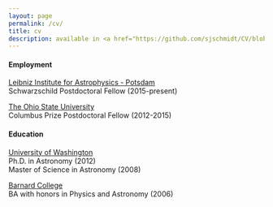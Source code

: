 ```yaml
---
layout: page
permalink: /cv/
title: cv
description: available in <a href="https://github.com/sjschmidt/CV/blob/master/sjs_cv_short.pdf">short</a> and <a href="https://github.com/sjschmidt/CV/blob/master/sjs_cv_long.pdf">long</a> pdf form
---
```


#### Employment
[Leibniz Institute for Astrophysics - Potsdam](https://www.aip.de)  
Schwarzschild Postdoctoral Fellow (2015-present)  

[The Ohio State University](https://astronomy.osu.edu/)  
Columbus Prize Postdoctoral Fellow (2012-2015)  

#### Education
[University of Washington](http://www.astro.washington.edu/)  
Ph.D. in Astronomy (2012)  
Master of Science in Astronomy (2008)  
 
[Barnard College](https://physics.barnard.edu/)  
BA with honors in Physics and Astronomy (2006)


